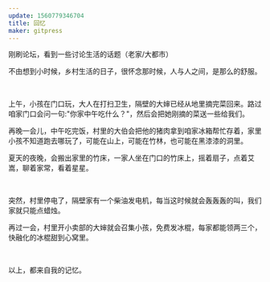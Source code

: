 ```yaml
---
update: 1560779346704
title: 回忆
maker: gitpress
---
```

<p>刚刷论坛，看到一些讨论生活的话题（老家/大都市）</p>
<p>不由想到小时候，乡村生活的日子，很怀念那时候，人与人之间，是那么的舒服。</p>
<p>&nbsp;</p>
<p>上午，小孩在门口玩，大人在打扫卫生，隔壁的大婶已经从地里摘完菜回来。路过咱家门口会问一句:"你家中午吃什么？"，然后会把她刚摘的菜送一些给我们。</p>
<p>再晚一会儿，中午吃完饭，村里的大伯会把他的猪肉拿到咱家冰箱帮忙存着，家里小孩不知道跑去哪玩了，可能在山上，可能在竹林，也可能在黑漆漆的洞里。</p>
<p>夏天的夜晚，会搬出家里的竹床，一家人坐在门口的竹床上，摇着扇子，点着艾嵩，聊着家常，看着星星。</p>
<p>&nbsp;</p>
<p>突然，村里停电了，隔壁家有一个柴油发电机，每当这时候就会轰轰轰的叫，我们家就只能点蜡烛。</p>
<p>再过一会，村里开小卖部的大婶就会召集小孩，免费发冰棍，每家都能领两三个，快融化的冰棍甜到心窝里。</p>
<p>&nbsp;</p>
<p>以上，都来自我的记忆。</p>